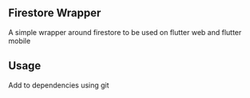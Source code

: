 ## Firestore Wrapper

A simple wrapper around firestore to be used on flutter web and flutter mobile


## Usage

Add to dependencies using git
